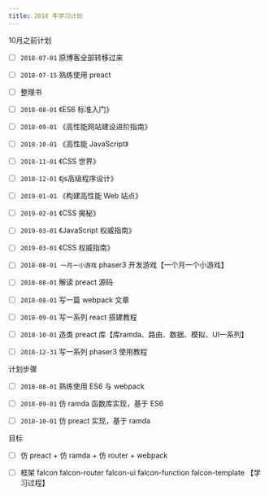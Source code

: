 ```yaml
---
title: 2018 年学习计划
---
```


10月之前计划

- [ ] `2018-07-01` 原博客全部转移过来 
- [ ] `2018-07-15` 熟练使用 preact

- [ ]  整理书
  - [ ] `2018-08-01` 《ES6 标准入门》
  - [ ] `2018-09-01` 《高性能网站建设进阶指南》
  - [ ] `2018-10-01` 《高性能 JavaScript》
  - [ ] `2018-11-01` 《CSS 世界》
  - [ ] `2018-12-01` 《js高级程序设计》
  - [ ] `2019-01-01` 《构建高性能 Web 站点》
  - [ ] `2019-02-01` 《CSS 揭秘》
  - [ ] `2019-03-01` 《JavaScript 权威指南》  
  - [ ] `2019-03-01` 《CSS 权威指南》

- [ ] `2018-08-01 一月一小游戏` phaser3 开发游戏【一个月一个小游戏】
- [ ] `2018-08-01` 解读 preact 源码
- [ ] `2018-08-01` 写一篇 webpack 文章

- [ ] `2018-09-01` 写一系列 react 搭建教程
- [ ] `2018-10-01` 造类 preact 库【库ramda、路由、数据、模拟、UI一系列】
- [ ] `2018-12-31` 写一系列 phaser3 使用教程


计划步骤
- [ ] `2018-08-01` 熟练使用 ES6 与 webpack
- [ ] `2018-09-01` 仿 ramda 函数库实现，基于 ES6
- [ ] `2018-10-01` 仿 preact 实现，基于 ramda



目标
- [ ] 仿 preact + 仿 ramda + 仿 router + webpack

- [ ] 框架 falcon falcon-router falcon-ui falcon-function falcon-template 【学习过程】

